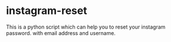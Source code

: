 # instagram-reset
This is a python script which can help you to reset your instagram password. with email address and username.
